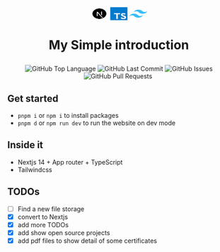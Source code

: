 <p align="center">
<img align="center" alt="Nextjs" height="30" width="40" src="https://github.com/Arikato111/Arikato111/raw/main/icons/nextjs-original.svg">
<img align="center" alt="Typescript" height="30" width="40" src="https://github.com/Arikato111/Arikato111/raw/main/icons/typescript-original.svg">
  <img align="center" alt="Svelte" height="30" width="40" src="https://github.com/devicons/devicon/raw/master/icons/tailwindcss/tailwindcss-plain.svg">
</p>

# <p align="center">My Simple introduction</p>

<p align="center">
  <img alt="GitHub Top Language" src="https://img.shields.io/github/languages/top/arikato111/.me" />
  <img alt="GitHub Last Commit" src="https://img.shields.io/github/last-commit/arikato111/.me" />
  <img alt="GitHub Issues" src="https://img.shields.io/github/issues/arikato111/.me" />
  <img alt="GitHub Pull Requests" src="https://img.shields.io/github/issues-pr/arikato111/.me" />
  <img alt="" src="https://img.shields.io/github/repo-size/arikato111/.me" />
</p>

## Get started

- `pnpm i` or `npm i` to install packages
- `pnpm d` or `npm run dev` to run the website on dev mode

## Inside it

- Nextjs 14 + App router + TypeScript
- Tailwindcss

## TODOs

- [ ] Find a new file storage 
- [x] convert to Nextjs
- [x] add more TODOs
- [x] add show open source projects
- [x] add pdf files to show detail of some certificates

